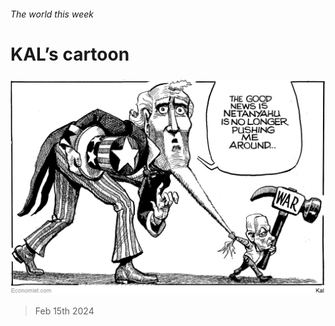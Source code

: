 ###### The world this week

# KAL’s cartoon 

#####  

![image](images/20240217_WWD000.png) 

> Feb 15th 2024 







